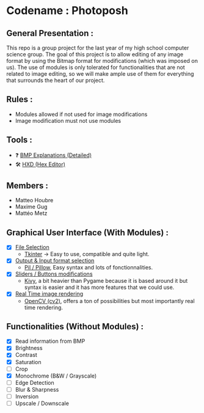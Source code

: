 # Codename : Photoposh

## General Presentation :
This repo is a group project for the last year of my high school computer science group. 
The goal of this project is to allow editing of any image format by using the Bitmap format for modifications (which was imposed on us).
The use of modules is only tolerated for functionalities that are not related to image editing, so we will make ample use of them for everything that surrounds the heart of our project.

## Rules : 
-	Modules allowed if not used for image modifications
-	Image modification must not use modules

## Tools : 
- ❓ [BMP Explanations (Detailed)](https://en.wikipedia.org/wiki/BMP_file_format)
- 🛠️ [HXD (Hex Editor)](https://mh-nexus.de/en/downloads.php?product=HxD20)

## Members :
- Matteo Houbre
- Maxime Gug
- Mattéo Metz

## Graphical User Interface (With Modules) : 
- [x] [File Selection](https://stackoverflow.com/questions/3579568/choosing-a-file-in-python-with-simple-dialog)
    * [Tkinter](https://docs.python.org/fr/3/library/tkinter.html) -> Easy to use, compatible and quite light. 
- [x] [Output & Input format selection](https://understandingdata.com/python-for-seo/converting-images-webp-python/)
    * [Pil / Pillow](https://pillow.readthedocs.io/en/stable/), Easy syntax and lots of fonctionnalities.
- [x] [Sliders / Buttons modifications](https://kivy.org/#home)
    * [Kivy](https://kivy.org/#home), a bit heavier than Pygame because it is based around it but syntax is easier and it has more features that we could use.
- [x] [Real Time image rendering](https://new.pythonforengineers.com/blog/image-and-video-processing-in-python/)
    * [OpenCV (cv2)](https://pypi.org/project/opencv-python/), offers a ton of possibilities but most importantly real time rendering. 

## Functionalities (Without Modules) :
-  [x] Read information from BMP
-	[x] Brightness
-	[x] Contrast
-	[x] Saturation
-	[ ] Crop
-	[x] Monochrome (B&W / Grayscale)
-	[ ] Edge Detection
-	[ ] Blur & Sharpness
-	[ ] Inversion
-  [ ] Upscale / Downscale
